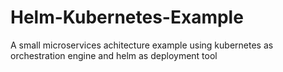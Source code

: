# Helm-Kubernetes-Example
A small microservices achitecture example using kubernetes as orchestration engine and helm as deployment tool
